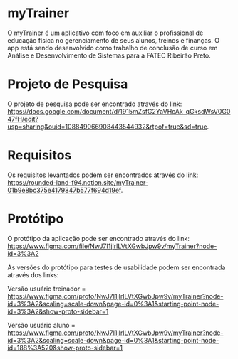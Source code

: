 # myTrainer
O myTrainer é um aplicativo com foco em  auxiliar o profissional de educação física no gerenciamento de seus alunos, treinos e finanças. O app está sendo desenvolvido como trabalho de conclusão de curso em Análise e Desenvolvimento de Sistemas para a FATEC Ribeirão Preto. 

# Projeto de Pesquisa
O projeto de pesquisa pode ser encontrado através do link: https://docs.google.com/document/d/1915mZsfG2YaVHcAk_qGksdWsV0G047fH/edit?usp=sharing&ouid=108849066908443544932&rtpof=true&sd=true.

# Requisitos
Os requisitos levantados podem ser encontrados através do link: https://rounded-land-f94.notion.site/myTrainer-01b9e8bc375e4179847b577f694d19ef.

# Protótipo
O protótipo da aplicação pode ser encontrado através do link: https://www.figma.com/file/NwJ7I1jIrlLVtXGwbJpw9v/myTrainer?node-id=3%3A2

As versões do protótipo para testes de usabilidade podem ser encontrada através dos links: 


Versão usuário treinador = https://www.figma.com/proto/NwJ7I1jIrlLVtXGwbJpw9v/myTrainer?node-id=3%3A2&scaling=scale-down&page-id=0%3A1&starting-point-node-id=3%3A2&show-proto-sidebar=1


Versão usuário aluno = https://www.figma.com/proto/NwJ7I1jIrlLVtXGwbJpw9v/myTrainer?node-id=3%3A2&scaling=scale-down&page-id=0%3A1&starting-point-node-id=188%3A520&show-proto-sidebar=1
